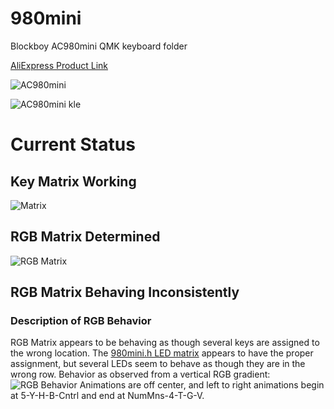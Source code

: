 # 980mini
Blockboy AC980mini QMK keyboard folder

[AliExpress Product Link](https://www.aliexpress.com/item/1005003787162850.html)

![AC980mini](https://ae01.alicdn.com/kf/H2955001a66544ee1ac38a42b0632fe41m.png)

![AC980mini kle](https://imgur.com/prgMVo2.jpg)

# Current Status

## Key Matrix Working
![Matrix](https://i.imgur.com/yMAIrkg.png)
## RGB Matrix Determined
![RGB Matrix](https://i.imgur.com/zyE26ny.jpg)
## RGB Matrix Behaving Inconsistently
### Description of RGB Behavior
RGB Matrix appears to be behaving as though several keys are assigned to the wrong location. 
The [980mini.h LED matrix](https://github.com/rooski15/980mini/blob/main/980mini/980mini.h) appears to have the proper assignment, but several LEDs seem to behave as though they are in the wrong row. Behavior as observed from a vertical RGB gradient:
![RGB Behavior](https://i.imgur.com/Gi8yF45.jpg)
Animations are off center, and left to right animations begin at 5-Y-H-B-Cntrl and end at NumMns-4-T-G-V.
